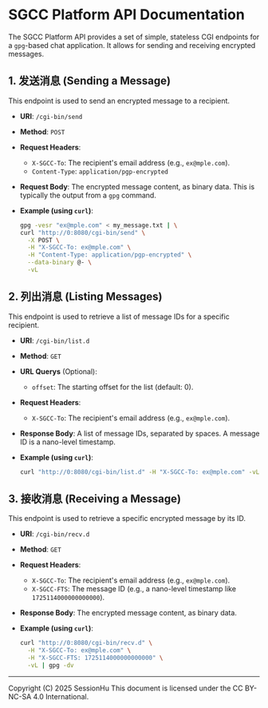 # SGCC Platform API Documentation

The SGCC Platform API provides a set of simple, stateless CGI endpoints for a `gpg`-based chat application. It allows for sending and receiving encrypted messages.

## 1\. 发送消息 (Sending a Message)

This endpoint is used to send an encrypted message to a recipient.

  * **URI**: `/cgi-bin/send`

  * **Method**: `POST`

  * **Request Headers**:

      * `X-SGCC-To`: The recipient's email address (e.g., `ex@mple.com`).
      * `Content-Type`: `application/pgp-encrypted`

  * **Request Body**: The encrypted message content, as binary data. This is typically the output from a `gpg` command.

  * **Example (using `curl`)**:

    ```bash
    gpg -vesr "ex@mple.com" < my_message.txt | \
    curl "http://0:8080/cgi-bin/send" \
      -X POST \
      -H "X-SGCC-To: ex@mple.com" \
      -H "Content-Type: application/pgp-encrypted" \
      --data-binary @- \
      -vL
    ```

## 2\. 列出消息 (Listing Messages)

This endpoint is used to retrieve a list of message IDs for a specific recipient.

  * **URI**: `/cgi-bin/list.d`

  * **Method**: `GET`

  * **URL Querys** (Optional):

      * `offset`: The starting offset for the list (default: 0).

  * **Request Headers**:

      * `X-SGCC-To`: The recipient's email address (e.g., `ex@mple.com`).

  * **Response Body**: A list of message IDs, separated by spaces. A message ID is a nano-level timestamp.

  * **Example (using `curl`)**:

    ```bash
    curl "http://0:8080/cgi-bin/list.d" -H "X-SGCC-To: ex@mple.com" -vL
    ```

## 3\. 接收消息 (Receiving a Message)

This endpoint is used to retrieve a specific encrypted message by its ID.

  * **URI**: `/cgi-bin/recv.d`

  * **Method**: `GET`

  * **Request Headers**:

      * `X-SGCC-To`: The recipient's email address (e.g., `ex@mple.com`).
      * `X-SGCC-FTS`: The message ID (e.g., a nano-level timestamp like `1725114000000000000`).

  * **Response Body**: The encrypted message content, as binary data.

  * **Example (using `curl`)**:

    ```bash
    curl "http://0:8080/cgi-bin/recv.d" \
      -H "X-SGCC-To: ex@mple.com" \
      -H "X-SGCC-FTS: 1725114000000000000" \
      -vL | gpg -dv
    ```

---

Copyright (C) 2025 SessionHu
This document is licensed under the CC BY-NC-SA 4.0 International.
